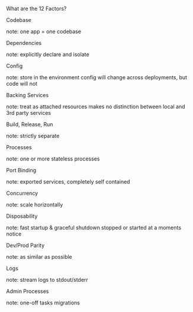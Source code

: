 What are the 12 Factors?


Codebase 

note: one app = one codebase


Dependencies 

note: 
explicitly declare and isolate


Config 

note: 
store in the environment
config will change across deployments, but code will not


Backing Services 

note:
treat as attached resources
makes no distinction between local and 3rd party services


Build, Release, Run 

note:
strictly separate


Processes 

note: one or more stateless processes


Port Binding 

note:
exported services, completely self contained


Concurrency 

note:
scale horizontally


Disposability 

note:
fast startup & graceful shutdown
stopped or started at a moments notice


Dev/Prod Parity 

note:
as similar as possible


Logs

note:
stream logs to stdout/stderr


Admin Processes 

note:
one-off tasks
migrations

